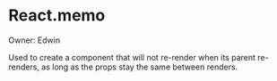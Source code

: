 # React.memo

Owner: Edwin

Used to create a component that will not re-render when its parent re-renders, as long as the props stay the same between renders.